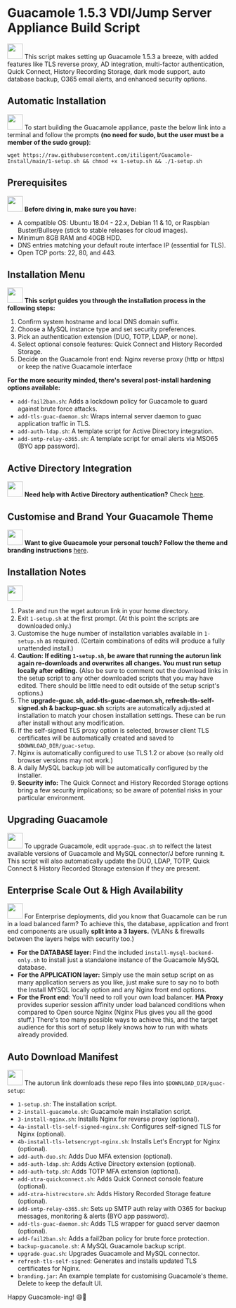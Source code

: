 # Guacamole 1.5.3 VDI/Jump Server Appliance Build Script

<img src="https://github.githubassets.com/images/icons/emoji/sparkles.png" width="35"> This script makes setting up Guacamole 1.5.3 a breeze, with added features like TLS reverse proxy, AD integration, multi-factor authentication, Quick Connect, History Recording Storage, dark mode support, auto database backup, O365 email alerts, and enhanced security options.

## Automatic Installation

<img src="https://github.githubassets.com/images/icons/emoji/rocket.png" width="35"> To start building the Guacamole appliance, paste the below link into a terminal and follow the prompts **(no need for sudo, but the user must be a member of the sudo group)**:

```shell
wget https://raw.githubusercontent.com/itiligent/Guacamole-Install/main/1-setup.sh && chmod +x 1-setup.sh && ./1-setup.sh
```

## Prerequisites

<img src="https://github.githubassets.com/images/icons/emoji/lock.png" width="35"> **Before diving in, make sure you have:**

- A compatible OS: Ubuntu 18.04 - 22.x, Debian 11 & 10, or Raspbian Buster/Bullseye (stick to stable releases for cloud images).
- Minimum 8GB RAM and 40GB HDD.
- DNS entries matching your default route interface IP (essential for TLS).
- Open TCP ports: 22, 80, and 443.

## Installation Menu

<img src="https://github.githubassets.com/images/icons/emoji/wrench.png" width="35"> **This script guides you through the installation process in the following steps:**

1. Confirm system hostname and local DNS domain suffix.
2. Choose a MySQL instance type and set security preferences.
3. Pick an authentication extension (DUO, TOTP, LDAP, or none).
4. Select optional console features: Quick Connect and History Recorded Storage.
5. Decide on the Guacamole front end: Nginx reverse proxy (http or https) or keep the native Guacamole interface

**For the more security minded, there's several post-install hardening options available:**

- `add-fail2ban.sh`: Adds a lockdown policy for Guacamole to guard against brute force attacks.
- `add-tls-guac-daemon.sh`: Wraps internal server daemon to guac application traffic in TLS.
- `add-auth-ldap.sh`: A template script for Active Directory integration.
- `add-smtp-relay-o365.sh`: A template script for email alerts via MSO65 (BYO app password).

## Active Directory Integration

<img src="https://github.githubassets.com/images/icons/emoji/key.png" width="35"> **Need help with Active Directory authentication?** Check [here](https://github.com/itiligent/Guacamole-Install/blob/main/ACTIVE-DIRECTORY-HOW-TO.md).

## Customise and Brand Your Guacamole Theme

<img src="https://github.githubassets.com/images/icons/emoji/art.png" width="35"> **Want to give Guacamole your personal touch? Follow the theme and branding instructions** [here](https://github.com/itiligent/Guacamole-Install/tree/main/custom-theme-builder).

## Installation Notes

<img src="https://github.githubassets.com/images/icons/emoji/unicode/2699.png" width="35"> 

1. Paste and run the wget autorun link in your home directory.
2. Exit `1-setup.sh` at the first prompt. (At this point the scripts are downloaded only.)
3. Customise the huge number of installation variables available in `1-setup.sh` as required. (Certain combinations of edits will produce a fully unattended install.)
4. **Caution: If editing `1-setup.sh`, be aware that running the autorun link again re-downloads and overwrites all changes. You must run setup locally after editing.** (Also be sure to comment out the download links in the setup script to any other downloaded scripts that you may have edited. There should be little need to edit outside of the setup script's options.)
5. The **upgrade-guac.sh, add-tls-guac-daemon.sh, refresh-tls-self-signed.sh & backup-guac.sh** scripts are automatically adjusted at installation to match your chosen installation settings. These can be run after install without any modification.
6. If the self-signed TLS proxy option is selected, browser client TLS certificates will be automatically created and saved to `$DOWNLOAD_DIR/guac-setup`.
7. Nginx is automatically configured to use TLS 1.2 or above (so really old browser versions may not work.)
8. A daily MySQL backup job will be automatically configured by the installer.
9. **Security info:** The Quick Connect and History Recorded Storage options bring a few security implications; so be aware of potential risks in your particular environment.
   
## Upgrading Guacamole

<img src="https://github.githubassets.com/images/icons/emoji/globe_with_meridians.png" width="35"> To upgrade Guacamole, edit `upgrade-guac.sh` to relfect the latest available versions of Guacamole and MySQL connector/J before running it. This script will also automatically update the DUO, LDAP, TOTP, Quick Connect & History Recorded Storage extension if they are present.

## Enterprise Scale Out & High Availability 

<img src="https://github.githubassets.com/images/icons/emoji/unicode/1f454.png" width="35"> For Enterprise deployments, did you know that Guacamole can be run in a load balanced farm? To achieve this, the database, application and front end components are usually **split into a 3 layers.** (VLANs & firewalls between the layers helps with security too.)
- **For the DATABASE layer:** Find the included `install-mysql-backend-only.sh` to install just a standalone instance of the Guacamole MySQL database.
- **For the APPLICATION layer:** Simply use the main setup script on as many application servers as you like, just make sure to say no to both the Install MYSQL locally option and any Nginx front end options.
- **For the Front end**: You'll need to roll your own load balancer. **HA Proxy** provides superior session affinity under load balanced conditions when compared to Open source Nginx (Nginx Plus gives you all the good stuff.) There's too many possible ways to achieve this, and the target audience for this sort of setup likely knows how to run with whats already provided.

## Auto Download Manifest

<img src="https://github.githubassets.com/images/icons/emoji/package.png" width="35"> The autorun link downloads these repo files into `$DOWNLOAD_DIR/guac-setup`:

- `1-setup.sh`: The installation script.
- `2-install-guacamole.sh`: Guacamole main installation script.
- `3-install-nginx.sh`: Installs Nginx for reverse proxy (optional).
- `4a-install-tls-self-signed-nginx.sh`: Configures self-signed TLS for Nginx (optional).
- `4b-install-tls-letsencrypt-nginx.sh`: Installs Let's Encrypt for Nginx (optional).
- `add-auth-duo.sh`: Adds Duo MFA extension (optional).
- `add-auth-ldap.sh`: Adds Active Directory extension (optional).
- `add-auth-totp.sh`: Adds TOTP MFA extension (optional).
- `add-xtra-quickconnect.sh`: Adds Quick Connect console feature (optional).
- `add-xtra-histrecstore.sh`: Adds History Recorded Storage feature (optional).
- `add-smtp-relay-o365.sh`: Sets up SMTP auth relay with O365 for backup messages, monitoring & alerts (BYO app password).
- `add-tls-guac-daemon.sh`: Adds TLS wrapper for guacd server daemon (optional).
- `add-fail2ban.sh`: Adds a fail2ban policy for brute force protection.
- `backup-guacamole.sh`: A MySQL Guacamole backup script.
- `upgrade-guac.sh`: Upgrades Guacamole and MySQL connector.
- `refresh-tls-self-signed`: Generates and installs updated TLS certificates for Nginx.
- `branding.jar`: An example template for customising Guacamole's theme. Delete to keep the default UI.

Happy Guacamole-ing! 😄🥑
